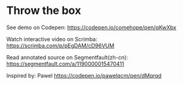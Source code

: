 # Throw the box

See demo on Codepen: https://codepen.io/comehope/pen/qKwXbx

Watch interactive video on Scrimba: https://scrimba.com/p/pEgDAM/cD96VUM

Read annotated source on Segmentfault(zh-cn): https://segmentfault.com/a/1190000015470411

Inspired by: Pawel https://codepen.io/pawelqcm/pen/dMqrqd
